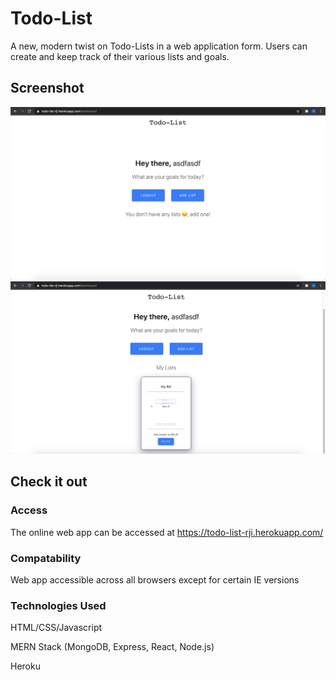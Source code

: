 # Todo-List
A new, modern twist on Todo-Lists in a web application form. Users can create and keep track of their various lists and goals.

## Screenshot
![Screenshot1](/img/img1.png?raw=true)
![Screenshot2](/img/img2.png?raw=true)

## Check it out

### Access
The online web app can be accessed at https://todo-list-rji.herokuapp.com/

### Compatability
Web app accessible across all browsers except for certain IE versions

### Technologies Used
HTML/CSS/Javascript

MERN Stack (MongoDB, Express, React, Node.js)

Heroku
